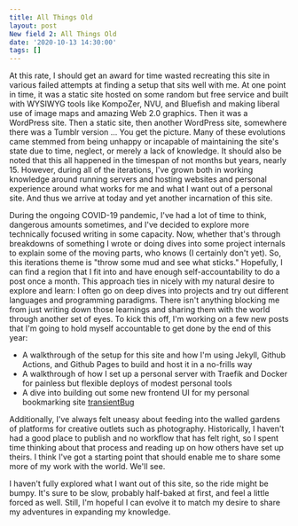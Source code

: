 ```yaml
---
title: All Things Old
layout: post
New field 2: All Things Old
date: '2020-10-13 14:30:00'
tags: []
---
```


At this rate, I should get an award for time wasted recreating this site in various failed attempts at finding a setup that sits well with me. At one point in time, it was a static site hosted on some random but free service and built with WYSIWYG tools like KompoZer, NVU, and Bluefish and making liberal use of image maps and amazing Web 2.0 graphics. Then it was a WordPress site. Then a static site, then another WordPress site, somewhere there was a Tumblr version ... You get the picture. Many of these evolutions came stemmed from being unhappy or incapable of maintaining the site's state due to time, neglect, or merely a lack of knowledge. It should also be noted that this all happened in the timespan of not months but years, nearly 15. However, during all of the iterations, I've grown both in working knowledge around running servers and hosting websites and personal experience around what works for me and what I want out of a personal site.  And thus we arrive at today and yet another incarnation of this site.

During the ongoing COVID-19 pandemic, I've had a lot of time to think, dangerous amounts sometimes, and I've decided to explore more technically focused writing in some capacity. Now, whether that's through breakdowns of something I wrote or doing dives into some project internals to explain some of the moving parts, who knows (I certainly don't yet). So, this iterations theme is "throw some mud and see what sticks." Hopefully, I can find a region that I fit into and have enough self-accountability to do a post once a month. This approach ties in nicely with my natural desire to explore and learn: I often go on deep dives into projects and try out different languages and programming paradigms. There isn't anything blocking me from just writing down those learnings and sharing them with the world through another set of eyes. To kick this off, I'm working on a few new posts that I'm going to hold myself accountable to get done by the end of this year:

 - A walkthrough of the setup for this site and how I'm using Jekyll, Github Actions, and Github Pages to build and host it in a no-frills way
 - A walkthrough of how I set up a personal server with Traefik and Docker for painless but flexible deploys of modest personal tools
 - A dive into building out some new frontend UI for my personal bookmarking site [transientBug](https://transientbug.ninja)

Additionally, I've always felt uneasy about feeding into the walled gardens of platforms for creative outlets such as photography. Historically, I haven't had a good place to publish and no workflow that has felt right, so  I spent time thinking about that process and reading up on how others have set up theirs. I think I've got a starting point that should enable me to share some more of my work with the world. We'll see.

I haven't fully explored what I want out of this site, so the ride might be bumpy. It's sure to be slow, probably half-baked at first, and feel a little forced as well. Still, I'm hopeful I can evolve it to match my desire to share my adventures in expanding my knowledge.
